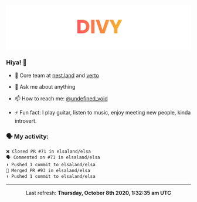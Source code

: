 
![](https://github.com/divy-work/divy-work/raw/master/assets/divy.png)

### Hiya! 👋

- 🔭 Core team at [nest.land](https://github.com/nestdotland/nest.land) and [verto](https://github.com/useverto/verto)

- 💬 Ask me about anything

- 📫 How to reach me: [@undefined_void](https://instagram.com/divy.exe)

- ⚡ Fun fact: I play guitar, listen to music, enjoy meeting new people, kinda introvert.

### 🗣 My activity:

```
❌ Closed PR #71 in elsaland/elsa
🗣 Commented on #71 in elsaland/elsa
⬆️ Pushed 1 commit to elsaland/elsa
🎉 Merged PR #93 in elsaland/elsa
⬆️ Pushed 1 commit to elsaland/elsa
```

------------
<p align="center">Last refresh: <b>Thursday, October 8th 2020, 1:32:35 am UTC</b></p>

